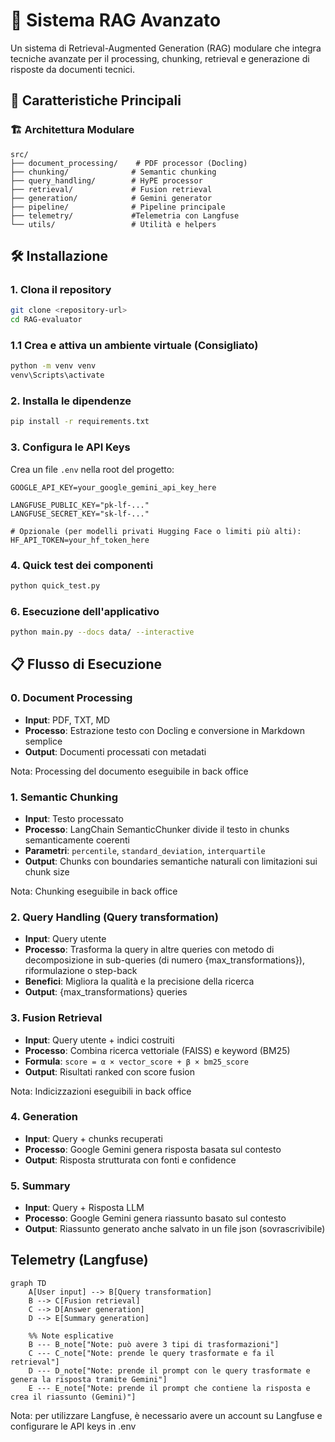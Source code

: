 # 🚀 Sistema RAG Avanzato

Un sistema di Retrieval-Augmented Generation (RAG) modulare che integra tecniche avanzate per il processing, chunking, retrieval e generazione di risposte da documenti tecnici.

## 🎯 Caratteristiche Principali
### 🏗️ Architettura Modulare
```
src/
├── document_processing/    # PDF processor (Docling)
├── chunking/              # Semantic chunking
├── query_handling/        # HyPE processor
├── retrieval/             # Fusion retrieval
├── generation/            # Gemini generator
├── pipeline/              # Pipeline principale
├── telemetry/             #Telemetria con Langfuse
└── utils/                 # Utilità e helpers
```

## 🛠️ Installazione

### 1. Clona il repository
```bash
git clone <repository-url>
cd RAG-evaluator
```

### 1.1 Crea e attiva un ambiente virtuale (Consigliato)
```bash
python -m venv venv
venv\Scripts\activate
```

### 2. Installa le dipendenze
```bash
pip install -r requirements.txt
```

### 3. Configura le API Keys
Crea un file `.env` nella root del progetto:
```env
GOOGLE_API_KEY=your_google_gemini_api_key_here

LANGFUSE_PUBLIC_KEY="pk-lf-..."
LANGFUSE_SECRET_KEY="sk-lf-..."

# Opzionale (per modelli privati Hugging Face o limiti più alti):
HF_API_TOKEN=your_hf_token_here
```

### 4. Quick test dei componenti
```bash
python quick_test.py
```

### 6. Esecuzione dell'applicativo
```bash
python main.py --docs data/ --interactive
```

## 📋 Flusso di Esecuzione

### 0. Document Processing
- **Input**: PDF, TXT, MD
- **Processo**: Estrazione testo con Docling e conversione in Markdown semplice
- **Output**: Documenti processati con metadati

Nota: Processing del documento eseguibile in back office 

### 1. Semantic Chunking
- **Input**: Testo processato
- **Processo**: LangChain SemanticChunker divide il testo in chunks semanticamente coerenti
- **Parametri**: `percentile`, `standard_deviation`, `interquartile`
- **Output**: Chunks con boundaries semantiche naturali con limitazioni sui chunk size

Nota: Chunking eseguibile in back office

### 2. Query Handling (Query transformation)
- **Input**: Query utente
- **Processo**: Trasforma la query in altre queries con metodo di decomposizione in sub-queries (di numero {max_transformations}), riformulazione o step-back
- **Benefici**: Migliora la qualità e la precisione della ricerca
- **Output**: {max_transformations} queries

### 3. Fusion Retrieval
- **Input**: Query utente + indici costruiti
- **Processo**: Combina ricerca vettoriale (FAISS) e keyword (BM25)
- **Formula**: `score = α × vector_score + β × bm25_score`
- **Output**: Risultati ranked con score fusion

Nota: Indicizzazioni eseguibili in back office

### 4. Generation
- **Input**: Query + chunks recuperati
- **Processo**: Google Gemini genera risposta basata sul contesto
- **Output**: Risposta strutturata con fonti e confidence

### 5. Summary
- **Input**: Query + Risposta LLM
- **Processo**: Google Gemini genera riassunto basato sul contesto
- **Output**: Riassunto generato anche salvato in un file json (sovrascrivibile)

## Telemetry (Langfuse)
```mermaid
graph TD
    A[User input] --> B[Query transformation]
    B --> C[Fusion retrieval]
    C --> D[Answer generation]
    D --> E[Summary generation]

    %% Note esplicative
    B --- B_note["Note: può avere 3 tipi di trasformazioni"]
    C --- C_note["Note: prende le query trasformate e fa il retrieval"]
    D --- D_note["Note: prende il prompt con le query trasformate e genera la risposta tramite Gemini"]
    E --- E_note["Note: prende il prompt che contiene la risposta e crea il riassunto (Gemini)"]

```

Nota: per utilizzare Langfuse, è necessario avere un account su Langfuse e configurare le API keys in .env